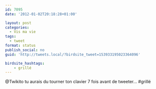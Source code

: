 ```yaml
---
id: 7095
date: '2012-01-02T20:18:28+01:00'

layout: post
categories:
  - Vis ma vie
tags:
  - tweet
format: status
publish_social: no
guid: 'http://tweets.local/?birdsite_tweet=153933195023364096'

birdsite_hashtags:
    - grillé
---
```


@Twikito tu aurais du tourner ton clavier 7 fois avant de tweeter… #grillé
